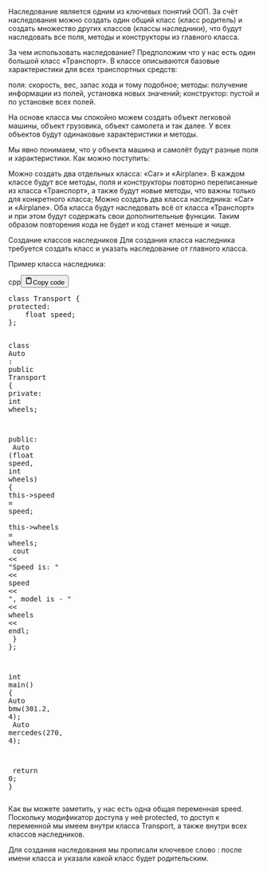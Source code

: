 <p>Наследование является одним из ключевых понятий ООП.
За счёт наследования можно создать один общий класс (класс родитель) и создать множество других классов (классы наследники),
что будут наследовать все поля, методы и конструкторы из главного класса.</p>
<p>За чем использовать наследование?
Предположим что у нас есть один большой класс «Транспорт». В классе описываются базовые характеристики для всех транспортных средств:</p>
<p>поля: скорость, вес, запас хода и тому подобное;
методы: получение информации из полей, установка новых значений;
конструктор: пустой и по установке всех полей.</p>
<p>На основе класса мы спокойно можем создать объект легковой машины, объект грузовика, объект самолета и так далее.
У всех объектов будут одинаковые характеристики и методы.</p>
<p>Мы явно понимаем, что у объекта машина и самолёт будут разные поля и характеристики. Как можно поступить:</p>
<p>Можно создать два отдельных класса: «Car» и «Airplane».
В каждом классе будут все методы, поля и конструкторы повторно переписанные из класса «Транспорт»,
а также будут новые методы, что важны только для конкретного класса;
Можно создать два класса наследника: «Car» и «Airplane».
Оба класса будут наследовать всё от класса «Транспорт» и при этом будут содержать свои дополнительные функции.
Таким образом повторения кода не будет и код станет меньше и чище.</p>
<p>Создание классов наследников
Для создания класса наследника требуется создать класс и указать наследование от главного класса.</p>
<p>Пример класса наследника:</p>
<div class="code_element"><div class="lang_line"><text>cpp</text><button class="copy_code_button" onclick="CopyCode(this)"><svg style="width: 1.2em;height: 1.2em;" aria-hidden="true" xmlns="http://www.w3.org/2000/svg" fill="none" viewBox="0 0 24 24"><path stroke="currentColor" stroke-linecap="round" stroke-linejoin="round" stroke-width="2" d="M15 4h3a1 1 0 0 1 1 1v15a1 1 0 0 1-1 1H6a1 1 0 0 1-1-1V5a1 1 0 0 1 1-1h3m0 3h6m-5-4v4h4V3h-4Z"/></svg><text>Copy code</text></button></div><div class="code language-cpp"><div class="highlight"><pre><span></span><span class="k">class</span><span class="w"> </span><span class="nc">Transport</span><span class="w"> </span><span class="p">{</span>
<span class="k">protected</span><span class="o">:</span>
<span class="w">    </span><span class="kt">float</span><span class="w"> </span><span class="n">speed</span><span class="p">;</span>
<span class="p">};</span>

<span class="k">class</span><span class="w"> </span><span class="nc">Auto</span><span class="w"> </span><span class="o">:</span><span class="w"> </span><span class="k">public</span><span class="w"> </span><span class="n">Transport</span><span class="w"> </span><span class="p">{</span>
<span class="k">private</span><span class="o">:</span>
<span class="w">    </span><span class="kt">int</span><span class="w"> </span><span class="n">wheels</span><span class="p">;</span>

<span class="k">public</span><span class="o">:</span>
<span class="w">    </span><span class="n">Auto</span><span class="w"> </span><span class="p">(</span><span class="kt">float</span><span class="w"> </span><span class="n">speed</span><span class="p">,</span><span class="w"> </span><span class="kt">int</span><span class="w"> </span><span class="n">wheels</span><span class="p">)</span><span class="w"> </span><span class="p">{</span>
<span class="w">        </span><span class="k">this</span><span class="o">-&gt;</span><span class="n">speed</span><span class="w"> </span><span class="o">=</span><span class="w"> </span><span class="n">speed</span><span class="p">;</span>
<span class="w">        </span><span class="k">this</span><span class="o">-&gt;</span><span class="n">wheels</span><span class="w"> </span><span class="o">=</span><span class="w"> </span><span class="n">wheels</span><span class="p">;</span>
<span class="w">        </span><span class="n">cout</span><span class="w"> </span><span class="o">&lt;&lt;</span><span class="w"> </span><span class="s">&quot;Speed is: &quot;</span><span class="w"> </span><span class="o">&lt;&lt;</span><span class="w"> </span><span class="n">speed</span><span class="w"> </span><span class="o">&lt;&lt;</span><span class="w"> </span><span class="s">&quot;, model is - &quot;</span><span class="w"> </span><span class="o">&lt;&lt;</span><span class="w"> </span><span class="n">wheels</span><span class="w"> </span><span class="o">&lt;&lt;</span><span class="w"> </span><span class="n">endl</span><span class="p">;</span>
<span class="w">    </span><span class="p">}</span>
<span class="p">};</span>

<span class="kt">int</span><span class="w"> </span><span class="nf">main</span><span class="p">()</span><span class="w"> </span><span class="p">{</span>
<span class="w">    </span><span class="n">Auto</span><span class="w"> </span><span class="n">bmw</span><span class="p">(</span><span class="mf">301.2</span><span class="p">,</span><span class="w"> </span><span class="mi">4</span><span class="p">);</span>
<span class="w">    </span><span class="n">Auto</span><span class="w"> </span><span class="n">mercedes</span><span class="p">(</span><span class="mi">270</span><span class="p">,</span><span class="w"> </span><span class="mi">4</span><span class="p">);</span>

<span class="w">    </span><span class="k">return</span><span class="w"> </span><span class="mi">0</span><span class="p">;</span>
<span class="p">}</span>
</pre></div></div></div>

<p>Как вы можете заметить, у нас есть одна общая переменная speed.
Поскольку модификатор доступа у неё protected, то доступ к переменной мы имеем
внутри класса Transport, а также внутри всех классов наследников.</p>
<p>Для создания наследования мы прописали ключевое слово : после имени класса и указали какой класс будет родительским.</p>